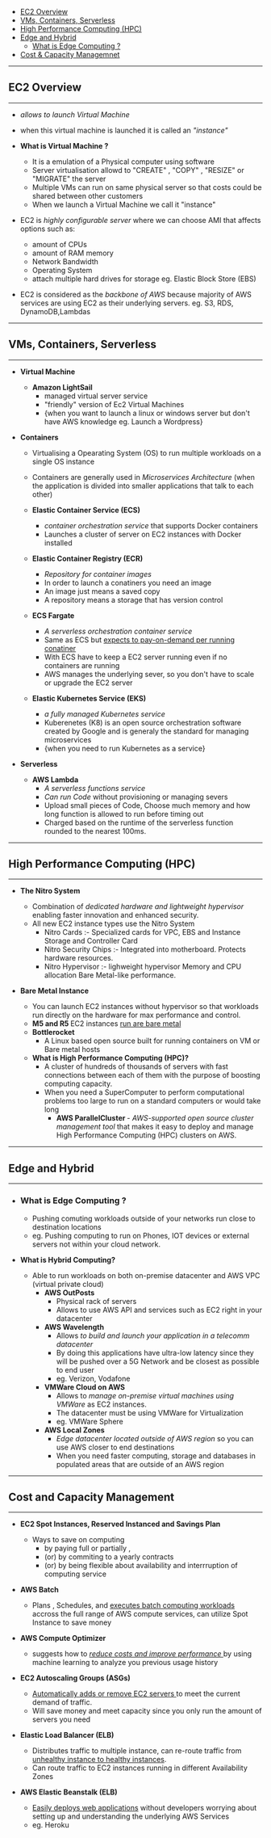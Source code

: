 - [EC2 Overview](#ec2-overview)
- [VMs, Containers, Serverless](#vms-containers-serverless)
- [High Performance Computing (HPC)](#high-performance-computing)
- [Edge and Hybrid](#edge-and-hybrid)
    - [What is Edge Computing ?](#what-is-edge-computing)
- [Cost & Capacity Managemnet](#cost-and-capacity-managemnet)
---

## EC2 Overview
---
 - <i> allows to launch Virtual Machine </i>
 - when this virtual machine is launched it is called an <i>"instance"</i>

 - <b> What is Virtual Machine ?</b>
    - It is a emulation of a Physical computer using software
    - Server virtualisation allowd to "CREATE" , "COPY" , "RESIZE" or "MIGRATE" the server
    - Multiple VMs can run on same physical server so that costs could be shared between other customers
    - When we launch a Virtual Machine we call it "instance"
- EC2 is <i> highly configurable server </i> where we can choose AMI that affects options such as:
    - amount of CPUs
    - amount of RAM memory
    - Network Bandwidth
    - Operating System
    - attach multiple hard drives for storage eg. Elastic Block Store (EBS)
- EC2 is considered as the <i> backbone of AWS </i> because majority of AWS services are using EC2 as their underlying servers. eg. S3, RDS, DynamoDB,Lambdas
---
## VMs, Containers, Serverless
---

- <b> Virtual Machine </b>
    - <b> Amazon LightSail </b>
        - managed virtual server service
        - "friendly" version of Ec2 Virtual Machines
        - {when you want to launch a linux or windows server but don't have AWS knowledge eg. Launch a Wordpress}

- <b> Containers </b>
    - Virtualising a Opearating System (OS) to run multiple workloads on a single OS instance
    - Containers are generally used in <i> Microservices Architecture </i> (when the application is divided into smaller applications that talk to each other)

    - <b> Elastic Container Service (ECS) </b>
        -  <i> container orchestration service </i> that supports Docker containers
        - Launches a cluster of server on EC2 instances with Docker installed

    - <b> Elastic Container Registry (ECR) </b>     
        - <i> Repository for container images </i>
        - In order to launch a conatiners you need an image
        - An image just means a saved copy
        - A repository means a storage that has version control
    
    - <b> ECS Fargate </b>
        - <i> A serverless orchestration container service </i>
        - Same as ECS but <u> expects to pay-on-demand per running conatiner  </u>
        - With ECS have to keep a EC2 server running even if no containers are running 
        - AWS manages the underlying sever, so you don't have to scale or upgrade the EC2 server
    
    - <b> Elastic Kubernetes Service (EKS) </b>
        - <i> a fully managed Kubernetes service </i>
        - Kuberenetes (K8) is an open source orchestration software created by Google and is generaly the standard for managing microservices 
        - {when you need to run Kubernetes as a service}
    
- <b> Serverless </b>
    - <b> AWS Lambda </b>
        - <i> A serverless functions service </i>
        - <I> Can run Code </i> without provisioning or managing severs
        - Upload small pieces of Code, Choose much memory and how long function is allowed to run before timing out
        - Charged based on the runtime of the serverless function rounded to the nearest 100ms.
---
## High Performance Computing (HPC)
--- 

- <b> The Nitro System </b>
    - Combination of <i> dedicated hardware and lightweight hypervisor</i> enabling faster innovation and enhanced security. 
    - All new EC2 instance types use the Nitro System
        - Nitro Cards :-  Specialized cards for VPC, EBS and Instance Storage and Controller Card
        - Nitro Security Chips :- Integrated into motherboard. Protects hardware resources.
        - Nitro Hypervisor :- lighweight hypervisor Memory and CPU allocation Bare Metal-like performance.

- <b> Bare Metal Instance </b>
    - You can launch EC2 instances without hypervisor so that workloads run directly on the hardware for max performance and control.
    - <b> M5 and R5 </b> EC2 instances <u> run are bare metal </u>
    - <b> Bottlerocket </b>
        - A Linux based open source built for running containers on VM or Bare metal hosts 
    - <b> What is High Performance Computing (HPC)? </b>
        - A cluster of hundreds of thousands of servers with fast connections between each of them with the purpose of boosting computing capacity.
        - When you need a SuperComputer to perform computational problems too large to run on a standard computers or would take long
            - <b> AWS ParallelCluster </b> - <i>AWS-supported open source cluster management tool </i> that makes it easy to deploy and manage High Performance Computing (HPC) clusters on AWS.
---
## Edge and Hybrid 
---

 - ### <b> What is Edge Computing ? </b>
    - Pushing comuting workloads outside of your networks run close to destination locations
    - eg. Pushing computing to run on Phones, IOT devices or external servers not within your cloud network.

- <b> What is Hybrid Computing? </b>
    - Able to run workloads on both on-premise datacenter and AWS VPC (virtual private cloud)
        - <b> AWS OutPosts </b> 
            - Physical rack of servers 
            - Allows to use AWS API and services such as EC2 right in your datacenter
        - <b> AWS Wavelength </b>
            - Allows <i> to build and launch your application in a telecomm datacenter </i> 
            - By doing this applications have ultra-low latency since they will be pushed over a 5G Network and be closest as possible to end user 
            - eg. Verizon, Vodafone
        - <b> VMWare Cloud on AWS </b>
            - Allows to <i> manage on-premise virtual machines using VMWare </i> as EC2 instances.
            - The datacenter must be using VMWare for Virtualization 
            - eg. VMWare Sphere
        - <b> AWS Local Zones </b>
            - <i> Edge datacenter located outside of AWS region </i> so you can use AWS closer to end destinations
            - When you need faster computing, storage and databases in populated areas that are outside of an AWS region
---
## Cost and Capacity Management
---

- <b> EC2 Spot Instances, Reserved Instanced and Savings Plan </b>
    - Ways to save on computing
        - by paying full or partially , 
        - (or) by commiting to a yearly contracts 
        - (or) by being flexible about availability and interrruption of computing service
- <b> AWS Batch </b>
    - Plans , Schedules, and <u> executes batch computing workloads </u> accross the full range of AWS compute services, can utilize Spot Instance to save money

- <b> AWS Compute Optimizer </b>
    - suggests how to <i><u> reduce costs and improve performance </U></i> by using machine learning to analyze you previous usage history

- <b> EC2 Autoscaling Groups (ASGs) </b>
    - <u> Automatically adds or remove EC2 servers </u> to meet the current demand of traffic.
    - Will save money and meet capacity since you only run the amount of servers you need

- <b> Elastic Load Balancer (ELB) </b>
    - Distributes traffic to multiple instance, can re-route traffic from <u> unhealthy instance to healthy instances</u>.
    - Can route traffic to EC2 instances running in different Availability Zones

- <b> AWS Elastic Beanstalk (ELB) </b>
    - <u> Easily deploys web applications</u> without developers worrying about setting up and understanding the underlying AWS Services
    - eg. Heroku





